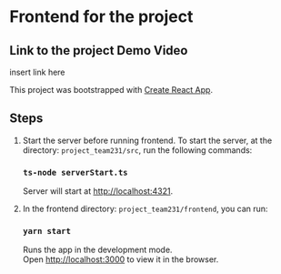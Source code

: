 # Frontend for the project

## Link to the project Demo Video
insert link here

This project was bootstrapped with [Create React App](https://github.com/facebook/create-react-app).

## Steps

1. Start the server before running frontend. To start the server, at the directory: `project_team231/src`, run the following commands:
	### `ts-node serverStart.ts`
	Server will start at [http://localhost:4321](http://localhost:4321).


2. In the frontend directory: `project_team231/frontend`, you can run:

   ### `yarn start`

	Runs the app in the development mode.\
   Open [http://localhost:3000](http://localhost:3000) to view it in the browser.



